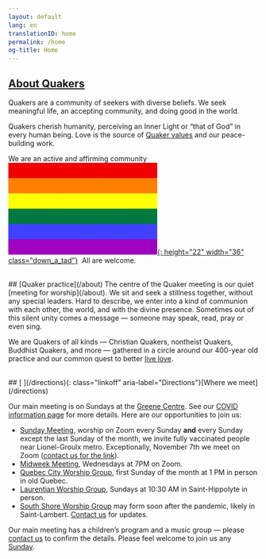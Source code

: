 ```yaml
---
layout: default
lang: en
translationID: home
permalink: /home
og-title: Home
---
```

## [About Quakers](/intro)

Quakers are a community of seekers with diverse beliefs. We seek meaningful life, an accepting community, and doing good in the world. 

Quakers cherish humanity, perceiving an Inner Light or “that of God” in every human being. Love is the source of [Quaker values](/testimonies) and our peace-building work.

We are an active and affirming community &nbsp;[![Rainbow flag](/assets/images/Rainbow-Flag.jpg){: height="22" width="36" class="down_a_tad"}](/intro)&nbsp; All are welcome.

<br>
## [Quaker practice](/about)
The centre of the Quaker meeting is our quiet [meeting for worship](/about). We sit and seek a stillness together, without any special leaders. Hard to describe, we enter into a kind of communion with each other, the world, and with the divine presence. Sometimes out of this silent unity comes a message — someone may speak, read, pray or even sing.

We are Quakers of all kinds — Christian Quakers, nontheist Quakers, Buddhist Quakers, and more — gathered in a circle around our 400-year old practice and our common quest to better [live love](/intro).

<br>
## [<i class="fas fa-map-marker-alt fa-fw color-1-dark-text"></i> ](/directions){: class="linkoff" aria-label="Directions"}[Where we meet](/directions)

Our main meeting is on Sundays at the [Greene Centre](/directions). See our [COVID information page](/covid-19) for more details. Here are our opportunities to join us: 
* [Sunday Meeting](/directions), worship on Zoom every Sunday **and** every Sunday except the last Sunday of the month, we invite fully vaccinated people near Lionel-Groulx metro. Exceptionally, November 7th we meet on Zoom ([contact us for the link](/contact)).
* [Midweek Meeting](/midweek), Wednesdays at 7PM on Zoom.
* [Quebec City Worship Group](/quebec), first Sunday of the month at 1 PM in person in old Quebec.
* [Laurentian Worship Group](/laurentians), Sundays at 10:30 AM in Saint-Hippolyte in person.
* [South Shore Worship Group](/south_shore) may form soon after the pandemic, likely in Saint-Lambert. [Contact us](/contact) for updates.

Our main meeting has a children’s program and a music group — please [contact us](/contact) to confirm the details. Please feel welcome to join us any [Sunday](/directions).
